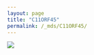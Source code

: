 ```yaml
---
layout: page
title: "C11ORF45"
permalink: /_mds/C11ORF45/
---
```


![](../../algns0/5HSAA011892_aln_report.png?raw=true)